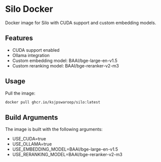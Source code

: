 # Silo Docker

Docker image for Silo with CUDA support and custom embedding models.

## Features

- CUDA support enabled
- Ollama integration
- Custom embedding model: BAAI/bge-large-en-v1.5
- Custom reranking model: BAAI/bge-reranker-v2-m3

## Usage

Pull the image:
```bash
docker pull ghcr.io/ksjpswaroop/silo:latest
```

## Build Arguments

The image is built with the following arguments:
- USE_CUDA=true
- USE_OLLAMA=true
- USE_EMBEDDING_MODEL=BAAI/bge-large-en-v1.5
- USE_RERANKING_MODEL=BAAI/bge-reranker-v2-m3
